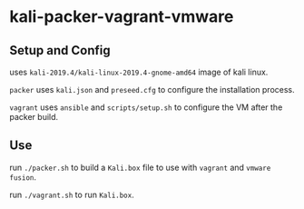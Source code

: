 # kali-packer-vagrant-vmware

## Setup and Config

uses `kali-2019.4/kali-linux-2019.4-gnome-amd64` image of kali linux.

`packer` uses `kali.json` and `preseed.cfg` to configure the installation process.

`vagrant` uses `ansible` and `scripts/setup.sh` to configure the VM after the packer build.

## Use

run `./packer.sh` to build a `Kali.box` file to use with `vagrant` and `vmware fusion`. 

run `./vagrant.sh` to run `Kali.box`. 
